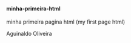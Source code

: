 #### minha-primeira-html
minha primeira pagina html
(my first page html)
<!DOCTYPE HTML>
<HTML>
	<head>
		<meta charset="utf-8">
		<title>Aguinaldo Oliveira </title>
	</head>
	<body>
		Aguinaldo Oliveira
	</body>
</html>
